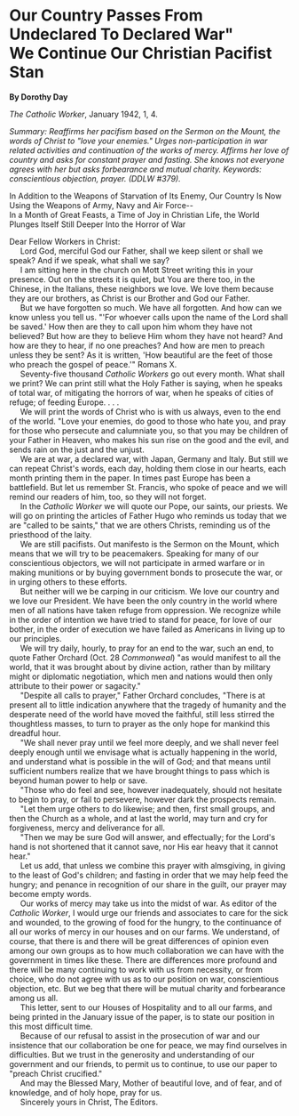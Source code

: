 Our Country Passes From Undeclared To Declared War" \
 We Continue Our Christian Pacifist Stan
=====================================================

**By Dorothy Day**

*The Catholic Worker*, January 1942, 1, 4.

*Summary: Reaffirms her pacifism based on the Sermon on the Mount, the
words of Christ to "love your enemies." Urges non-participation in war
related activities and continuation of the works of mercy. Affirms her
love of country and asks for constant prayer and fasting. She knows not
everyone agrees with her but asks forbearance and mutual charity.
Keywords: conscientious objection, prayer. (DDLW \#379).*

In Addition to the Weapons of Starvation of Its Enemy, Our Country Is
Now Using the Weapons of Army, Navy and Air Force--\
In a Month of Great Feasts, a Time of Joy in Christian Life, the World
Plunges Itself Still Deeper Into the Horror of War

Dear Fellow Workers in Christ:\
      Lord God, merciful God our Father, shall we keep silent or shall
we speak? And if we speak, what shall we say?\
      I am sitting here in the church on Mott Street writing this in
your presence. Out on the streets it is quiet, but You are there too, in
the Chinese, in the Italians, these neighbors we love. We love them
because they are our brothers, as Christ is our Brother and God our
Father.\
      But we have forgotten so much. We have all forgotten. And how can
we know unless you tell us. "'For whoever calls upon the name of the
Lord shall be saved.' How then are they to call upon him whom they have
not believed? But how are they to believe Him whom they have not heard?
And how are they to hear, if no one preaches? And how are men to preach
unless they be sent? As it is written, 'How beautiful are the feet of
those who preach the gospel of peace.'" Romans X.\
      Seventy-five thousand *Catholic Workers* go out every month. What
shall we print? We can print still what the Holy Father is saying, when
he speaks of total war, of mitigating the horrors of war, when he speaks
of cities of refuge; of feeding Europe. . . .\
      We will print the words of Christ who is with us always, even to
the end of the world. "Love your enemies, do good to those who hate you,
and pray for those who persecute and calumniate you, so that you may be
children of your Father in Heaven, who makes his sun rise on the good
and the evil, and sends rain on the just and the unjust.\
      We are at war, a declared war, with Japan, Germany and Italy. But
still we can repeat Christ's words, each day, holding them close in our
hearts, each month printing them in the paper. In times past Europe has
been a battlefield. But let us remember St. Francis, who spoke of peace
and we will remind our readers of him, too, so they will not forget.\
      In the *Catholic Worker* we will quote our Pope, our saints, our
priests. We will go on printing the articles of Father Hugo who reminds
us today that we are "called to be saints," that we are others Christs,
reminding us of the priesthood of the laity.\
      We are still pacifists. Out manifesto is the Sermon on the Mount,
which means that we will try to be peacemakers. Speaking for many of our
conscientious objectors, we will not participate in armed warfare or in
making munitions or by buying government bonds to prosecute the war, or
in urging others to these efforts.\
      But neither will we be carping in our criticism. We love our
country and we love our President. We have been the only country in the
world where men of all nations have taken refuge from oppression. We
recognize while in the order of intention we have tried to stand for
peace, for love of our bother, in the order of execution we have failed
as Americans in living up to our principles.\
      We will try daily, hourly, to pray for an end to the war, such an
end, to quote Father Orchard (Oct. 28 *Commonweal*) "as would manifest
to all the world, that it was brought about by divine action, rather
than by military might or diplomatic negotiation, which men and nations
would then only attribute to their power or sagacity."\
      "Despite all calls to prayer," Father Orchard concludes, "There is
at present all to little indication anywhere that the tragedy of
humanity and the desperate need of the world have moved the faithful,
still less stirred the thoughtless masses, to turn to prayer as the only
hope for mankind this dreadful hour.\
      "We shall never pray until we feel more deeply, and we shall never
feel deeply enough until we envisage what is actually happening in the
world, and understand what is possible in the will of God; and that
means until sufficient numbers realize that we have brought things to
pass which is beyond human power to help or save.\
      "Those who do feel and see, however inadequately, should not
hesitate to begin to pray, or fail to persevere, however dark the
prospects remain.\
      "Let them urge others to do likewise; and then, first small
groups, and then the Church as a whole, and at last the world, may turn
and cry for forgiveness, mercy and deliverance for all.\
      "Then we may be sure God will answer, and effectually; for the
Lord's hand is not shortened that it cannot save, nor His ear heavy that
it cannot hear."\
      Let us add, that unless we combine this prayer with almsgiving, in
giving to the least of God's children; and fasting in order that we may
help feed the hungry; and penance in recognition of our share in the
guilt, our prayer may become empty words.\
      Our works of mercy may take us into the midst of war. As editor of
the *Catholic Worker*, I would urge our friends and associates to care
for the sick and wounded, to the growing of food for the hungry, to the
continuance of all our works of mercy in our houses and on our farms. We
understand, of course, that there is and there will be great differences
of opinion even among our own groups as to how much collaboration we can
have with the government in times like these. There are differences more
profound and there will be many continuing to work with us from
necessity, or from choice, who do not agree with us as to our position
on war, conscientious objection, etc. But we beg that there will be
mutual charity and forbearance among us all.\
      This letter, sent to our Houses of Hospitality and to all our
farms, and being printed in the January issue of the paper, is to state
our position in this most difficult time.\
      Because of our refusal to assist in the prosecution of war and our
insistence that our collaboration be one for peace, we may find
ourselves in difficulties. But we trust in the generosity and
understanding of our government and our friends, to permit us to
continue, to use our paper to "preach Christ crucified."\
      And may the Blessed Mary, Mother of beautiful love, and of fear,
and of knowledge, and of holy hope, pray for us.\
      Sincerely yours in Christ, The Editors.
